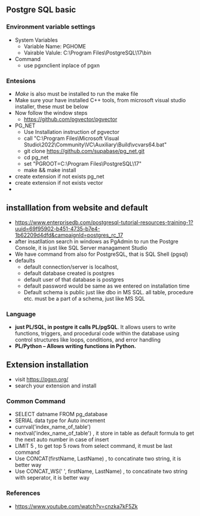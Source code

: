## Postgre SQL basic
### Environment variable settings
  - System Variables
    - Variable Name: PGHOME
    - Vairable Valule:  C:\Program Files\PostgreSQL\17\bin
  - Command
    - use pgxnclient inplace of pgxn 
### Entesions
  - *Make* is also must be installed to run the make file 
  - Make sure your have installed C++ tools, from microsoft visual studio installer, these must be below
  - Now follow the window steps
    - https://github.com/pgvector/pgvector
  - PG_NET
    - Use Installation instruction of pgvector
    - call "C:\Program Files\Microsoft Visual Studio\2022\Community\VC\Auxiliary\Build\vcvars64.bat"
    - git clone https://github.com/supabase/pg_net.git
    - cd pg_net
    - set "PGROOT=C:\Program Files\PostgreSQL\17"
    - make && make install
  - create extension if not exists pg_net
  - create extension if not exists vector
  - 
## installlation from website and default
  - https://www.enterprisedb.com/postgresql-tutorial-resources-training-1?uuid=69f95902-b451-4735-b7e4-1b62209d4dfd&campaignId=postgres_rc_17
  - after insatllation search in windows as PgAdmin to run the Postgre Console, it is just like SQL Server managament Studio
  - We have command from also for PostgreSQL, that is SQL Shell (pgsql)
  - defaults
    - default connection/server is localhost,
    - default database created is postgres
    - default user of that database is postgres
    - default password would be same as we entered on installation time
    - Default schema is public just like dbo in MS SQL. all table, procedure etc. must be a part of a schema, just like MS SQL
      
### Language
  - **just PL/SQL, in postgre it calls PL/pgSQL**. It allows users to write functions, triggers, and procedural code within the database using control structures like loops, conditions, and error handling
  - **PL/Python – Allows writing functions in Python.**
## Extension installation
  - visit https://pgxn.org/
  - search your extension and install
### Common Command
  - SELECT datname FROM pg_database
  - SERIAL data type for Auto increment
  - currval('index_name_of_table')
  - nextval('index_name_of_table') , it store in table as default formula to get the next auto number in case of insert
  - LIMIT 5 , to get top 5 rows from select command, it must be last command
  - Use CONCAT(firstName, LastName) , to concatinate two string, it is better way
  - Use CONCAT_WS(' ', firstName, LastName) , to concatinate two string with seperator, it is better way
### References
- https://www.youtube.com/watch?v=cnzka7kF5Zk
